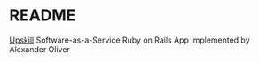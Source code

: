 # README

[Upskill](https://upskillcourses.com/) Software-as-a-Service Ruby on Rails App
Implemented by Alexander Oliver